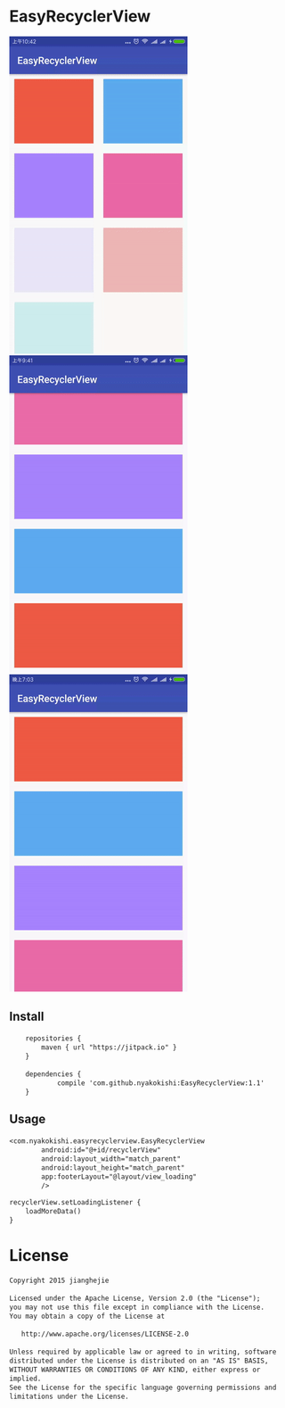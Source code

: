 # EasyRecyclerView

![](art/ezgif-2-b198a93ca7.gif)
![](art/ezgif-2-c7f0cab8fd.gif)
![](art/ezgif-2-af1f3835d9.gif)

## Install
```
    repositories {
        maven { url "https://jitpack.io" }
    }

	dependencies {
	        compile 'com.github.nyakokishi:EasyRecyclerView:1.1'
	}

```

## Usage

```
<com.nyakokishi.easyrecyclerview.EasyRecyclerView
        android:id="@+id/recyclerView"
        android:layout_width="match_parent"
        android:layout_height="match_parent"
        app:footerLayout="@layout/view_loading"
        />
```

```
recyclerView.setLoadingListener {
    loadMoreData()
}
```


# License

```
Copyright 2015 jianghejie

Licensed under the Apache License, Version 2.0 (the "License");
you may not use this file except in compliance with the License.
You may obtain a copy of the License at

   http://www.apache.org/licenses/LICENSE-2.0

Unless required by applicable law or agreed to in writing, software
distributed under the License is distributed on an "AS IS" BASIS,
WITHOUT WARRANTIES OR CONDITIONS OF ANY KIND, either express or implied.
See the License for the specific language governing permissions and
limitations under the License.
```